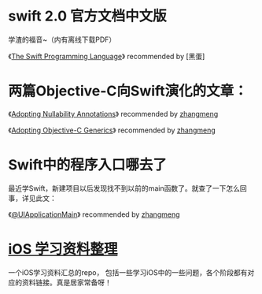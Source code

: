 # swift 2.0 官方文档中文版 

学渣的福音~（内有离线下载PDF）

《[The Swift Programming Language](http://wiki.jikexueyuan.com/project/swift/)》 recommended by [黑蛋]

# 两篇Objective-C向Swift演化的文章：

《[Adopting Nullability Annotations](http://www.miqu.me/blog/2015/04/17/adopting-nullability-annotations/)》 recommended by [zhangmeng](https://github.com/nightfade)

《[Adopting Objective-C Generics](http://www.miqu.me/blog/2015/06/09/adopting-objectivec-generics/)》 recommended by [zhangmeng](https://github.com/nightfade)

# Swift中的程序入口哪去了

最近学Swift，新建项目以后发现找不到以前的main函数了。就查了一下怎么回事，详见此文：

《[@UIApplicationMain](http://swifter.tips/uiapplicationmain/)》 recommended by [zhangmeng](https://github.com/nightfade)

# [iOS 学习资料整理](https://github.com/Aufree/trip-to-iOS) 

一个iOS学习资料汇总的repo， 包括一些学习iOS中的一些问题，各个阶段都有对应的资料链接。真是居家常备呀！
